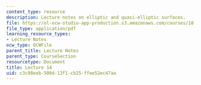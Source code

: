 ```yaml
---
content_type: resource
description: Lecture notes on elliptic and quasi-elliptic surfaces.
file: https://ol-ocw-studio-app-production.s3.amazonaws.com/courses/18-727-topics-in-algebraic-geometry-algebraic-surfaces-spring-2008/c3c98eeb509d13f1cb25ffee52ec47aa_lect14.pdf
file_type: application/pdf
learning_resource_types:
- Lecture Notes
ocw_type: OCWFile
parent_title: Lecture Notes
parent_type: CourseSection
resourcetype: Document
title: Lecture 14
uid: c3c98eeb-509d-13f1-cb25-ffee52ec47aa
---
```

